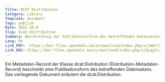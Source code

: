 ```yaml
---
Title: DCAT Distribution
Category: Library
Template: document
Tags: publish
Date: 2015-10-8
Slug: dcat-distribution
Summary: Beschreibung der Publikationsform des betreffenden Datensatzes
Lang: de
Link_PDF:  https://bar-files.opendata.swiss/owncloud/index.php/s/1mbrJ3IZm9YI4A3
Link_DOC: https://bar-files.opendata.swiss/owncloud/index.php/s/GLqy1r40KUBKwIP
---
```


Ein Metadaten-Record der Klasse dcat:Distribution (Distribution-Metadaten-Record) beschreibt eine Publikationsform des betreffenden Datensatzes. Das vorliegende Dokument erläutert die dcat:Distribution. 
